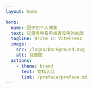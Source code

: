 ```yaml
---
layout: home

hero:
  name: 团子的个人博客
  text: 记录各种有用或者没用的东西
  tagline: Write in VitePress
  image:
    src: /logos/background.svg
    alt: 背景图
  actions:
    - theme: brand
      text: 文档入口
      link: /preface/preface.md
---
```

